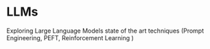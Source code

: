 # LLMs
Exploring Large Language Models state of the art techniques (Prompt Engineering, PEFT, Reinforcement Learning
)
